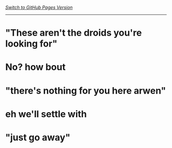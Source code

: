 _[Switch to GitHub Pages Version](https://acouvion.github.io)_

***

# "These aren't the droids you're looking for"
# No? how bout
# "there's nothing for you here arwen"
# eh we'll settle with 
# "just go away"
